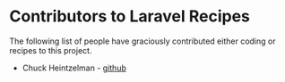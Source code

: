# Contributors to Laravel Recipes

The following list of people have graciously contributed either coding or recipes to this project.

* Chuck Heintzelman - [github](https://github.com/ChuckHeintzelman)